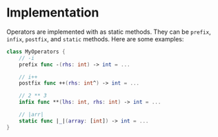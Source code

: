 # Implementation

Operators are implemented with as static methods. They can be `prefix`, `infix`, `postfix`, and `static` methods. Here are some examples:

```swift
class MyOperators {
    // -i
    prefix func -(rhs: int) -> int = ...

    // i++
    postfix func ++(rhs: int^) -> int = ...

    // 2 ** 3
    infix func **(lhs: int, rhs: int) -> int = ...

    // |arr|
    static func |_|(array: [int]) -> int = ...
}
```

